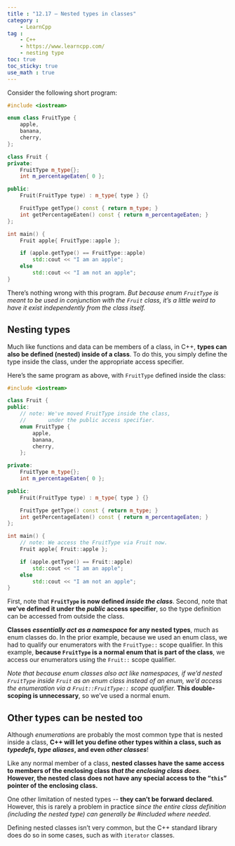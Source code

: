 ```yaml
---
title : "12.17 — Nested types in classes"
category :
    - LearnCpp
tag : 
    - C++
    - https://www.learncpp.com/
    - nesting type
toc: true  
toc_sticky: true 
use_math : true
---
```




Consider the following short program:

```c++
#include <iostream>

enum class FruitType {
    apple,
    banana,
    cherry,
};

class Fruit {
private:
    FruitType m_type{};
    int m_percentageEaten{ 0 };

public:
    Fruit(FruitType type) : m_type{ type } {}

    FruitType getType() const { return m_type; }
    int getPercentageEaten() const { return m_percentageEaten; }
};

int main() {
    Fruit apple{ FruitType::apple };

    if (apple.getType() == FruitType::apple)
        std::cout << "I am an apple";
    else
        std::cout << "I am not an apple";
}
```

There’s nothing wrong with this program. *But because enum `FruitType` is meant to be used in conjunction with the `Fruit` class, it’s a little weird to have it exist independently from the class itself.*


## Nesting types

Much like functions and data can be members of a class, in C++, **types can also be defined (nested) inside of a class**. To do this, you simply define the type inside the class, under the appropriate access specifier.

Here’s the same program as above, with `FruitType` defined inside the class:

```c++
#include <iostream>

class Fruit {
public:
    // note: We've moved FruitType inside the class,
    //       under the public access specifier.
    enum FruitType {
        apple,
        banana,
        cherry,
    };

private:
    FruitType m_type{};
    int m_percentageEaten{ 0 };

public:
    Fruit(FruitType type) : m_type{ type } {}

    FruitType getType() const { return m_type; }
    int getPercentageEaten() const { return m_percentageEaten; }
};

int main() {
    // note: We access the FruitType via Fruit now.
    Fruit apple{ Fruit::apple };

    if (apple.getType() == Fruit::apple)
        std::cout << "I am an apple";
    else
        std::cout << "I am not an apple";
}
```

First, note that **`FruitType` is now defined *inside the class***. Second, note that **we’ve defined it under the *public* access specifier**, so the type definition can be accessed from outside the class.

**Classes *essentially act as a namespace* for any nested types**, much as enum classes do. In the prior example, because we used an enum class, we had to qualify our enumerators with the `FruitType::` scope qualifier. In this example, **because `FruitType` is a normal enum that is part of the class**, we access our enumerators using the `Fruit::` scope qualifier.

*Note that because enum classes also act like namespaces, if we’d nested `FruitType` inside `Fruit` as an enum class instead of an enum, we’d access the enumeration via a `Fruit::FruitType::` scope qualifier.* **This double-scoping is unnecessary**, so we’ve used a normal enum.


## Other types can be nested too

Although *enumerations* are probably the most common type that is nested inside a class, **C++ will let you define other types within a class, such as *typedefs*, *type aliases*, and even *other classes***!

Like any normal member of a class, **nested classes have the same access to members of the enclosing class *that the enclosing class does***. **However, the nested class does not have any special access to the “`this`” pointer of the enclosing class.**

One other limitation of nested types -- **they can’t be forward declared**. However, this is rarely a problem in practice *since the entire class definition (including the nested type) can generally be #included where needed*.

Defining nested classes isn’t very common, but the C++ standard library does do so in some cases, such as with `iterator` classes.